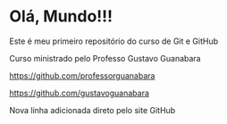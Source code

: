 # Olá, Mundo!!!

Este é meu primeiro repositório do curso de Git e GitHub

Curso ministrado pelo Professo Gustavo Guanabara

https://github.com/professorguanabara

https://github.com/gustavoguanabara

Nova linha adicionada direto pelo site GitHub
